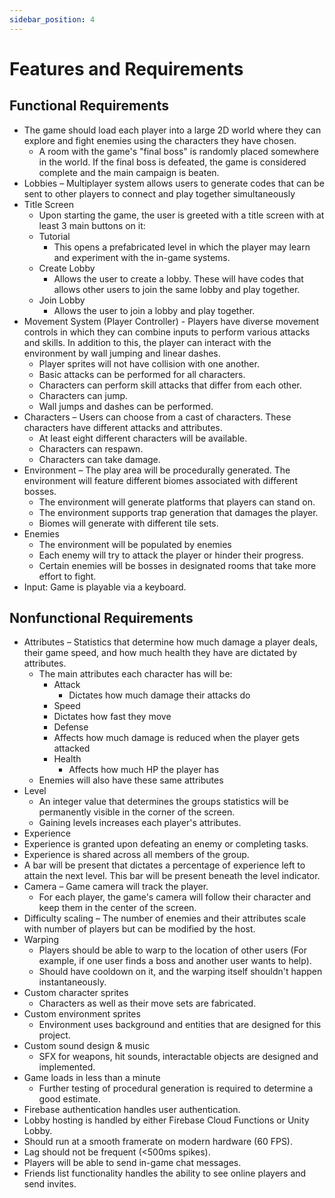 ```yaml
---
sidebar_position: 4
---
```


# Features and Requirements

## Functional Requirements
- The game should load each player into a large 2D world where they can explore and fight enemies using the characters they have chosen.
  - A room with the game's "final boss" is randomly placed somewhere in the world. If the final boss is defeated, the game is considered complete and the main campaign is beaten.
- Lobbies – Multiplayer system allows users to generate codes that can be sent to other players to connect and play together simultaneously
- Title Screen 
  - Upon starting the game, the user is greeted with a title screen with at least 3 main buttons on it:
  - Tutorial
    - This opens a prefabricated level in which the player may learn and experiment with the in-game systems.
  - Create Lobby
    - Allows the user to create a lobby. These will have codes that allows other users to join the same lobby and play together.
  - Join Lobby
    - Allows the user to join a lobby and play together.
- Movement System (Player Controller) - Players have diverse movement controls in which they can combine inputs to perform various attacks and skills. In addition to this, the player can interact with the environment by wall jumping and linear dashes.
  - Player sprites will not have collision with one another.
  - Basic attacks can be performed for all characters.
  - Characters can perform skill attacks that differ from each other.
  - Characters can jump.
  - Wall jumps and dashes can be performed.
- Characters – Users can choose from a cast of characters. These characters have different attacks and attributes.
  - At least eight different characters will be available.
  - Characters can respawn.
  - Characters can take damage.
- Environment – The play area will be procedurally generated. The environment will feature different biomes associated with different bosses.
  - The environment will generate platforms that players can stand on.
  - The environment supports trap generation that damages the player.
  - Biomes will generate with different tile sets.
- Enemies
  - The environment will be populated by enemies
  - Each enemy will try to attack the player or hinder their progress.
  - Certain enemies will be bosses in designated rooms that take more effort to fight.
 - Input: Game is playable via a keyboard.

## Nonfunctional Requirements
- Attributes – Statistics that determine how much damage a player deals, their game speed, and how much health they have are dictated by attributes.
  - The main attributes each character has will be:
    - Attack
      - Dictates how much damage their attacks do
    -  Speed
      - Dictates how fast they move
    -  Defense
      - Affects how much damage is reduced when the player gets attacked
    - Health
      - Affects how much HP the player has
  - Enemies will also have these same attributes
- Level
  - An integer value that determines the groups statistics will be permanently visible in the corner of the screen.
  - Gaining levels increases each player's attributes.
 - Experience
  - Experience is granted upon defeating an enemy or completing tasks.
  - Experience is shared across all members of the group.
  - A bar will be present that dictates a percentage of experience left to attain the next level. This bar will be present beneath the level indicator.
- Camera – Game camera will track the player.
  - For each player, the game's camera will follow their character and keep them in the center of the screen.
- Difficulty scaling – The number of enemies and their attributes scale with number of players but can be modified by the host.
- Warping
  - Players should be able to warp to the location of other users (For example, if one user finds a boss and another user wants to help).
  - Should have cooldown on it, and the warping itself shouldn't happen instantaneously.
- Custom character sprites
  - Characters as well as their move sets are fabricated.
- Custom environment sprites
  - Environment uses background and entities that are designed for this project.
- Custom sound design & music
  - SFX for weapons, hit sounds, interactable objects are designed and implemented.
- Game loads in less than a minute
  - Further testing of procedural generation is required to determine a good estimate.
- Firebase authentication handles user authentication.
- Lobby hosting is handled by either Firebase Cloud Functions or Unity Lobby.
- Should run at a smooth framerate on modern hardware (60 FPS).
- Lag should not be frequent (\<500ms spikes).
- Players will be able to send in-game chat messages.
- Friends list functionality handles the ability to see online players and send invites.



